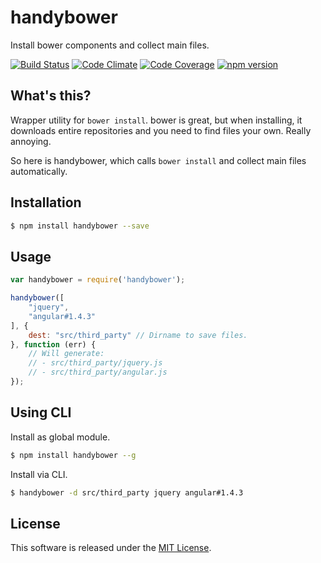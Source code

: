 handybower
=========

Install bower components and collect main files.

<!-- Badge start -->

[![Build Status][my_travis_badge_url]][my_travis_url]
[![Code Climate][my_codeclimate_badge_url]][my_codeclimate_url]
[![Code Coverage][my_codeclimate_coverage_badge_url]][my_codeclimate_url]
[![npm version][my_npm_budge_url]][my_npm_url]


What's this?
-----

Wrapper utility for `bower install`.
bower is great, but when installing, it downloads entire repositories and you need to find files your own.
Really annoying.

So here is handybower, which calls `bower install` and collect main files automatically.


Installation
-----

```bash
$ npm install handybower --save
```

Usage
-----

```javascript
var handybower = require('handybower');

handybower([
    "jquery",
    "angular#1.4.3"
], {
    dest: "src/third_party" // Dirname to save files.
}, function (err) {
    // Will generate:
    // - src/third_party/jquery.js
    // - src/third_party/angular.js
});
```


Using CLI
-----

Install as global module.

```bash
$ npm install handybower --g
```

Install via CLI.

```bash
$ handybower -d src/third_party jquery angular#1.4.3 
```


License
-------
This software is released under the [MIT License][my_license_url].



<!-- Links start -->

[nodejs_url]: http://nodejs.org/
[npm_url]: https://www.npmjs.com/
[nvm_url]: https://github.com/creationix/nvm
[bitdeli_url]: https://bitdeli.com/free
[my_bitdeli_badge_url]: https://d2weczhvl823v0.cloudfront.net/okunishinishi/node-handybower/trend.png
[my_repo_url]: https://github.com/okunishinishi/node-handybower
[my_travis_url]: http://travis-ci.org/okunishinishi/node-handybower
[my_travis_badge_url]: http://img.shields.io/travis/okunishinishi/node-handybower.svg?style=flat
[my_license_url]: https://github.com/okunishinishi/node-handybower/blob/master/LICENSE
[my_codeclimate_url]: http://codeclimate.com/github/okunishinishi/node-handybower
[my_codeclimate_badge_url]: http://img.shields.io/codeclimate/github/okunishinishi/node-handybower.svg?style=flat
[my_codeclimate_coverage_badge_url]: http://img.shields.io/codeclimate/coverage/github/okunishinishi/node-handybower.svg?style=flat
[my_apiguide_url]: http://okunishinishi.github.io/node-handybower/apiguide
[my_lib_apiguide_url]: http://okunishinishi.github.io/node-handybower/apiguide/module-handybower_lib.html
[my_coverage_url]: http://okunishinishi.github.io/node-handybower/coverage/lcov-report
[my_coverage_report_url]: http://okunishinishi.github.io/node-handybower/coverage/lcov-report/
[my_gratipay_url]: https://gratipay.com/okunishinishi/
[my_gratipay_budge_url]: http://img.shields.io/gratipay/okunishinishi.svg?style=flat
[my_npm_url]: http://www.npmjs.org/package/handybower
[my_npm_budge_url]: http://img.shields.io/npm/v/handybower.svg?style=flat
[my_tag_url]: http://github.com/okunishinishi/node-handybower/releases/tag/
[my_tag_badge_url]: http://img.shields.io/github/tag/okunishinishi/node-handybower.svg?style=flat
